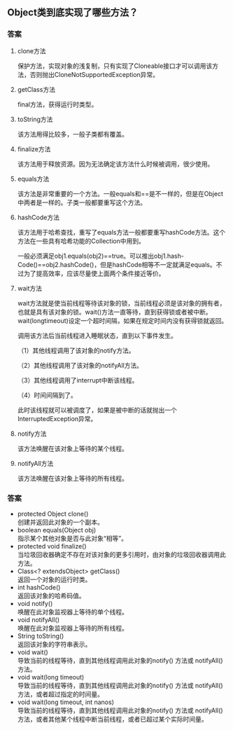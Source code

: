 
## Object类到底实现了哪些方法？

### 答案

1. clone方法

	保护方法，实现对象的浅复制，只有实现了Cloneable接口才可以调用该方法，否则抛出CloneNotSupportedException异常。

2. getClass方法
	
	final方法，获得运行时类型。

3. toString方法
	
	该方法用得比较多，一般子类都有覆盖。
	
4. finalize方法
	
	该方法用于释放资源。因为无法确定该方法什么时候被调用，很少使用。
	
5. equals方法
	
	该方法是非常重要的一个方法。一般equals和==是不一样的，但是在Object中两者是一样的。子类一般都要重写这个方法。
	
6. hashCode方法
	
	该方法用于哈希查找，重写了equals方法一般都要重写hashCode方法。这个方法在一些具有哈希功能的Collection中用到。
	
	一般必须满足obj1.equals(obj2)==true。可以推出obj1.hash-Code()==obj2.hashCode()，但是hashCode相等不一定就满足equals。不过为了提高效率，应该尽量使上面两个条件接近等价。
	
7. wait方法
	
	wait方法就是使当前线程等待该对象的锁，当前线程必须是该对象的拥有者，也就是具有该对象的锁。wait()方法一直等待，直到获得锁或者被中断。wait(longtimeout)设定一个超时间隔，如果在规定时间内没有获得锁就返回。
	
	调用该方法后当前线程进入睡眠状态，直到以下事件发生。
	
	（1）其他线程调用了该对象的notify方法。
	
	（2）其他线程调用了该对象的notifyAll方法。
	
	（3）其他线程调用了interrupt中断该线程。
	
	（4）时间间隔到了。
	
	此时该线程就可以被调度了，如果是被中断的话就抛出一个InterruptedException异常。
	
8. notify方法
	
	该方法唤醒在该对象上等待的某个线程。
	
9. notifyAll方法
	
	该方法唤醒在该对象上等待的所有线程。

### 答案

* protected  Object clone()    
  创建并返回此对象的一个副本。 
* boolean equals(Object obj)    
  指示某个其他对象是否与此对象“相等”。 
* protected  void finalize()    
  当垃圾回收器确定不存在对该对象的更多引用时，由对象的垃圾回收器调用此方法。 
* Class<?  extendsObject> getClass()      
  返回一个对象的运行时类。 
* int hashCode()       
  返回该对象的哈希码值。 
* void notify()        
  唤醒在此对象监视器上等待的单个线程。 
* void notifyAll()     
  唤醒在此对象监视器上等待的所有线程。 
* String toString()          
  返回该对象的字符串表示。 
* void wait()     
  导致当前的线程等待，直到其他线程调用此对象的notify() 方法或 notifyAll() 方法。 
* void wait(long timeout)  
  导致当前的线程等待，直到其他线程调用此对象的notify() 方法或 notifyAll() 方法，或者超过指定的时间量。 
* void wait(long timeout,  int nanos)  
  导致当前的线程等待，直到其他线程调用此对象的notify() 方法或 notifyAll() 方法，或者其他某个线程中断当前线程，或者已超过某个实际时间量。 
